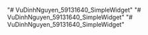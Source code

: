 "# VuDinhNguyen_59131640_SimpleWidget" 
"# VuDinhNguyen_59131640_SimpleWidget" 
"# VuDinhNguyen_59131640_SimpleWidget" 
